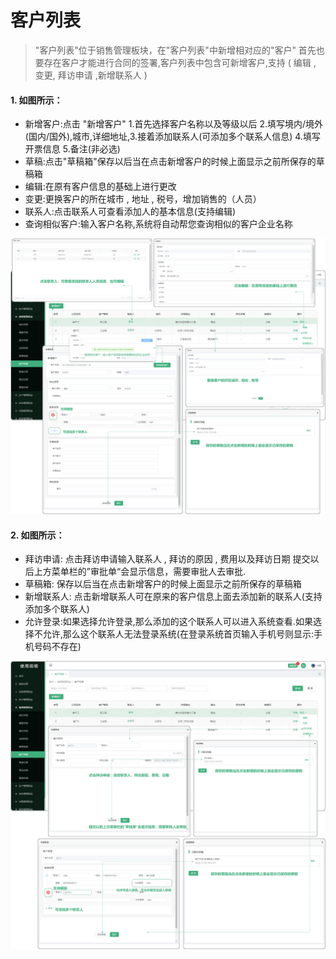 # 客户列表

> "客户列表"位于销售管理板块，在"客户列表"中新增相对应的"客户" 首先也要存在客户才能进行合同的签署,客户列表中包含可新增客户,支持 ( 编辑 , 变更, 拜访申请 ,新增联系人 )

#### 1. 如图所示：
* 新增客户:点击 "新增客户" 1.首先选择客户名称以及等级以后 2.填写境内/境外(国内/国外),城市,详细地址,3.接着添加联系人(可添加多个联系人信息)  4.填写开票信息 5.备注(非必选)
* 草稿:点击"草稿箱"保存以后当在点击新增客户的时候上面显示之前所保存的草稿箱
* 编辑:在原有客户信息的基础上进行更改
* 变更:更换客户的所在城市 , 地址 , 税号，增加销售的（人员）
* 联系人:点击联系人可查看添加人的基本信息(支持编辑)
* 查询相似客户:输入客户名称,系统将自动帮您查询相似的客户企业名称

![如图所示](../file/khlb1.png)

#### 2. 如图所示：
* 拜访申请: 点击拜访申请输入联系人 , 拜访的原因 , 费用以及拜访日期 提交以后上方菜单栏的”审批单“会显示信息，需要审批人去审批.
* 草稿箱: 保存以后当在点击新增客户的时候上面显示之前所保存的草稿箱
* 新增联系人: 点击新增联系人可在原来的客户信息上面去添加新的联系人(支持添加多个联系人)
* 允许登录:如果选择允许登录,那么添加的这个联系人可以进入系统查看.如果选择不允许,那么这个联系人无法登录系统(在登录系统首页输入手机号则显示:手机号码不存在)

![如图所示](../file/khlb2.png)
